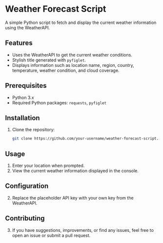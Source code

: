 # Weather Forecast Script

A simple Python script to fetch and display the current weather information using the WeatherAPI.

## Features

- Uses the WeatherAPI to get the current weather conditions.
- Stylish title generated with `pyfiglet`.
- Displays information such as location name, region, country, temperature, weather condition, and cloud coverage.

## Prerequisites

- Python 3.x
- Required Python packages: `requests`, `pyfiglet`

## Installation

1. Clone the repository:

   ```bash
   git clone https://github.com/your-username/weather-forecast-script.git

## Usage

1. Enter your location when prompted.
2. View the current weather information displayed in the console.

## Configuration

2. Replace the placeholder API key with your own key from the WeatherAPI.

## Contributing
3. If you have suggestions, improvements, or find any issues, feel free to open an issue or submit a pull request.